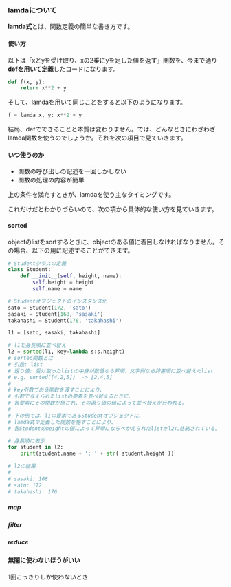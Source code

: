 ### lamdaについて
**lamda式**とは、関数定義の簡単な書き方です。

#### 使い方
以下は「xとyを受け取り、xの2乗にyを足した値を返す」関数を、今まで通り**defを用いて定義**したコードになります。
```python
def f(x, y):
    return x**2 + y
```
そして、lamdaを用いて同じことをすると以下のようになります。
```python
f = lamda x, y: x**2 + y
```
結局、defでできることと本質は変わりません。では、どんなときにわざわざlamda関数を使うのでしょうか。それを次の項目で見ていきます。

#### いつ使うのか
- 関数の呼び出しの記述を一回しかしない
- 関数の処理の内容が簡単

上の条件を満たすときが、lamdaを使う主なタイミングです。

これだけだとわかりづらいので、次の項から具体的な使い方を見ていきます。

#### sorted
objectのlistをsortするときに、objectのある値に着目しなければなりません。その場合、以下の用に記述することができます。
```python
# Studentクラスの定義
class Student:
    def __init__(self, height, name):
        self.height = height
        self.name = name

# Studentオブジェクトのインスタンス化
sato = Student(172, 'sato')
sasaki = Student(168, 'sasaki')
takahashi = Student(176, 'takahashi')

l1 = [sato, sasaki, takahashi]

# l1を身長順に並べ替え
l2 = sorted(l1, key=lambda s:s.height)
# sorted関数とは
# 引数: list
# 返り値: 受け取ったlistの中身が数値なら昇順、文字列なら辞書順に並べ替えたlist
# e.g. sorted([4,2,5])  -> [2,4,5]
#
# key引数である関数を渡すことにより、
# 引数で与えられたlistの要素を並べ替えるときに、
# 各要素にその関数が施され、その返り値の値によって並べ替えが行われる。
#
# 下の例では、l1の要素であるStudentオブジェクトに、
# lamda式で定義した関数を施すことにより、
# 各Studentのheightの値によって昇順にならべかえられたlistがl2に格納されている。

# 身長順に表示
for student in l2:
    print(student.name + ': ' + str( student.height ))

# l2の結果
#
# sasaki: 168
# sato: 172
# takahashi: 176
```

##### map
##### filter
##### reduce

#### 無闇に使わないほうがいい

1回こっきりしか使わないとき
